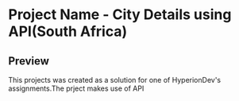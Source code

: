 <h1>Project Name - City Details using API(South Africa)</h1>
<h2>Preview</h2>
<p>This projects was created as a solution for one of HyperionDev's assignments.The prject makes use of API</p>
